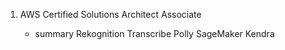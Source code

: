 1. AWS Certified Solutions Architect Associate 
    
    - summary
        Rekognition 
        Transcribe
        Polly
        SageMaker
        Kendra 